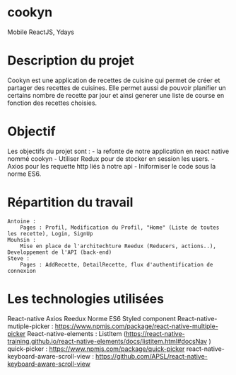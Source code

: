 # cookyn
Mobile ReactJS, Ydays

# Description du projet
Cookyn est une application de recettes de cuisine qui permet de créer et partager des recettes de cuisines.
Elle permet aussi de pouvoir planifier un certains nombre de recette par jour et ainsi
generer une liste de course en fonction des recettes choisies.

# Objectif
Les objectifs du projet sont :
    - la refonte de notre application en react native nommé cookyn
    - Utiliser Redux pour de stocker en session les users.
    - Axios pour les requette http liés à notre api
    - Iniformiser le code sous la norme ES6.

# Répartition du travail 
    Antoine :
        Pages : Profil, Modification du Profil, "Home" (Liste de toutes les recette), Login, SignUp
    Mouhsin : 
        Mise en place de l'architechture Reedux (Reducers, actions..), Developpement de l'API (back-end)
    Steve :
        Pages : AddRecette, DetailRecette, flux d'authentification de connexion 

# Les technologies utilisées
React-native
Axios
Reedux
Norme ES6
Styled component
React-native-mutiple-picker : https://www.npmjs.com/package/react-native-multiple-picker
React-native-elements : ListItem (https://react-native-training.github.io/react-native-elements/docs/listitem.html#docsNav )
quick-picker : https://www.npmjs.com/package/quick-picker
react-native-keyboard-aware-scroll-view : https://github.com/APSL/react-native-keyboard-aware-scroll-view

